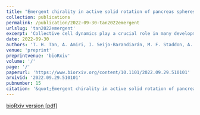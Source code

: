 ```yaml
---
title: "Emergent chirality in active solid rotation of pancreas spheres"
collection: publications
permalink: /publication/2022-09-30-tan2022emergent
urlslug: 'tan2022emergent'
excerpt: 'Collective cell dynamics play a crucial role in many developmental and physiological contexts. While two-dimensional (2D) cell migration has been widely studied, how three-dimensional (3D) geometry and topology interplay with collective cell behavior to determine dynamics and functions remains an open question. In this work, we elucidate the biophysical mechanism underlying rotation in spherical tissues, a phenomenon widely reported both in vivo and in vitro. Using murine pancreas-derived organoids as a model system, we find that epithelial spheres exhibit persistent rotation, rotational axis drift and rotation arrest. Using a 3D vertex model, we demonstrate how the interplay between traction force and polarity alignment can account for these distinct rotational dynamics. Furthermore, our analysis shows that the spherical tissue rotates as an active solid and exhibits spontaneous chiral symmetry breaking. Using a continuum model, we demonstrate how the types and location of topological defects in the polarity field underlie this symmetry breaking process. Altogether, our work shows that tissue chirality can arise via topological defects in the pattern of cell traction forces, with potential implications for left-right symmetry breaking processes in morphogenetic events.'
date: 2022-09-30
authors: 'T. H. Tan, A. Amiri, I. Seijo-Barandiarán, M. F. Staddon, A. Materne, S. Tomas, C. Duclut, M. Popović, A. Grapin-Botton, F. Jülicher'
venue: 'preprint'
preprintvenue: 'bioRxiv'
volume: '/'
page: '/'
paperurl: 'https://www.biorxiv.org/content/10.1101/2022.09.29.510101'
arxivid: '2022.09.29.510101'
pubnumber: 15
citation: '&quot;Emergent chirality in active solid rotation of pancreas spheres&quot;, T. H. Tan, A. Amiri, I. Seijo-Barandiarán, M. F. Staddon, A. Materne, S. Tomas, C. Duclut, M. Popović, A. Grapin-Botton, F. Jülicher, <i>bioRxiv:2022.09.29.510101</i> (2022).'
---
```

[bioRxiv version <i class="fa fa-external-link-alt fa-xs" aria-hidden="true"></i>](https://www.biorxiv.org/content/10.1101/2022.09.29.510101)
[[pdf] <i class="fa fa-download fa-xs" aria-hidden="true"></i>](http://charlieduclut.github.io/files/tan2022emergent.pdf)
<br/>